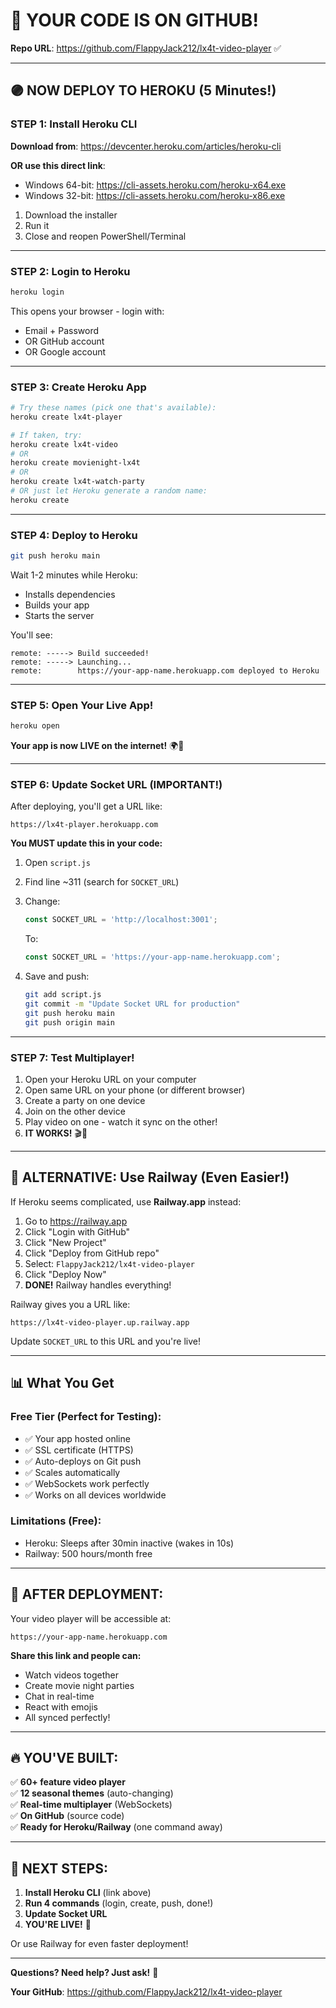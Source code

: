 # 🎉 YOUR CODE IS ON GITHUB!

**Repo URL**: https://github.com/FlappyJack212/lx4t-video-player ✅

---

## 🟣 NOW DEPLOY TO HEROKU (5 Minutes!)

### STEP 1: Install Heroku CLI

**Download from**: https://devcenter.heroku.com/articles/heroku-cli

**OR use this direct link**:
- Windows 64-bit: https://cli-assets.heroku.com/heroku-x64.exe
- Windows 32-bit: https://cli-assets.heroku.com/heroku-x86.exe

1. Download the installer
2. Run it
3. Close and reopen PowerShell/Terminal

---

### STEP 2: Login to Heroku

```bash
heroku login
```

This opens your browser - login with:
- Email + Password
- OR GitHub account
- OR Google account

---

### STEP 3: Create Heroku App

```bash
# Try these names (pick one that's available):
heroku create lx4t-player

# If taken, try:
heroku create lx4t-video
# OR
heroku create movienight-lx4t
# OR
heroku create lx4t-watch-party
# OR just let Heroku generate a random name:
heroku create
```

---

### STEP 4: Deploy to Heroku

```bash
git push heroku main
```

Wait 1-2 minutes while Heroku:
- Installs dependencies
- Builds your app
- Starts the server

You'll see:
```
remote: -----> Build succeeded!
remote: -----> Launching...
remote:        https://your-app-name.herokuapp.com deployed to Heroku
```

---

### STEP 5: Open Your Live App!

```bash
heroku open
```

**Your app is now LIVE on the internet!** 🌍🎉

---

### STEP 6: Update Socket URL (IMPORTANT!)

After deploying, you'll get a URL like:
```
https://lx4t-player.herokuapp.com
```

**You MUST update this in your code:**

1. Open `script.js`
2. Find line ~311 (search for `SOCKET_URL`)
3. Change:
   ```javascript
   const SOCKET_URL = 'http://localhost:3001';
   ```
   To:
   ```javascript
   const SOCKET_URL = 'https://your-app-name.herokuapp.com';
   ```

4. Save and push:
   ```bash
   git add script.js
   git commit -m "Update Socket URL for production"
   git push heroku main
   git push origin main
   ```

---

### STEP 7: Test Multiplayer!

1. Open your Heroku URL on your computer
2. Open same URL on your phone (or different browser)
3. Create a party on one device
4. Join on the other device
5. Play video on one - watch it sync on the other!
6. **IT WORKS!** 🎬🎉

---

## 🎯 ALTERNATIVE: Use Railway (Even Easier!)

If Heroku seems complicated, use **Railway.app** instead:

1. Go to https://railway.app
2. Click "Login with GitHub"
3. Click "New Project"
4. Click "Deploy from GitHub repo"
5. Select: `FlappyJack212/lx4t-video-player`
6. Click "Deploy Now"
7. **DONE!** Railway handles everything!

Railway gives you a URL like:
```
https://lx4t-video-player.up.railway.app
```

Update `SOCKET_URL` to this URL and you're live!

---

## 📊 What You Get

### Free Tier (Perfect for Testing):
- ✅ Your app hosted online
- ✅ SSL certificate (HTTPS)
- ✅ Auto-deploys on Git push
- ✅ Scales automatically
- ✅ WebSockets work perfectly
- ✅ Works on all devices worldwide

### Limitations (Free):
- Heroku: Sleeps after 30min inactive (wakes in 10s)
- Railway: 500 hours/month free

---

## 🎊 AFTER DEPLOYMENT:

Your video player will be accessible at:
```
https://your-app-name.herokuapp.com
```

**Share this link and people can:**
- Watch videos together
- Create movie night parties
- Chat in real-time
- React with emojis
- All synced perfectly!

---

## 🔥 YOU'VE BUILT:

✅ **60+ feature video player**  
✅ **12 seasonal themes** (auto-changing)  
✅ **Real-time multiplayer** (WebSockets)  
✅ **On GitHub** (source code)  
✅ **Ready for Heroku/Railway** (one command away)  

---

## 📱 NEXT STEPS:

1. **Install Heroku CLI** (link above)
2. **Run 4 commands** (login, create, push, done!)
3. **Update Socket URL**
4. **YOU'RE LIVE!** 🚀

Or use Railway for even faster deployment!

---

**Questions? Need help? Just ask!** 🎃

**Your GitHub**: https://github.com/FlappyJack212/lx4t-video-player


